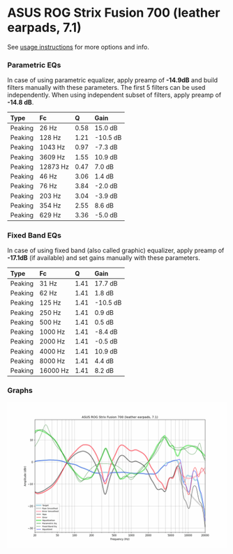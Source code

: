 # ASUS ROG Strix Fusion 700 (leather earpads, 7.1)
See [usage instructions](https://github.com/jaakkopasanen/AutoEq#usage) for more options and info.

### Parametric EQs
In case of using parametric equalizer, apply preamp of **-14.9dB** and build filters manually
with these parameters. The first 5 filters can be used independently.
When using independent subset of filters, apply preamp of **-14.8 dB**.

| Type    | Fc       |    Q | Gain     |
|:--------|:---------|:-----|:---------|
| Peaking | 26 Hz    | 0.58 | 15.0 dB  |
| Peaking | 128 Hz   | 1.21 | -10.5 dB |
| Peaking | 1043 Hz  | 0.97 | -7.3 dB  |
| Peaking | 3609 Hz  | 1.55 | 10.9 dB  |
| Peaking | 12873 Hz | 0.47 | 7.0 dB   |
| Peaking | 46 Hz    | 3.06 | 1.4 dB   |
| Peaking | 76 Hz    | 3.84 | -2.0 dB  |
| Peaking | 203 Hz   | 3.04 | -3.9 dB  |
| Peaking | 354 Hz   | 2.55 | 8.6 dB   |
| Peaking | 629 Hz   | 3.36 | -5.0 dB  |

### Fixed Band EQs
In case of using fixed band (also called graphic) equalizer, apply preamp of **-17.1dB**
(if available) and set gains manually with these parameters.

| Type    | Fc       |    Q | Gain     |
|:--------|:---------|:-----|:---------|
| Peaking | 31 Hz    | 1.41 | 17.7 dB  |
| Peaking | 62 Hz    | 1.41 | 1.8 dB   |
| Peaking | 125 Hz   | 1.41 | -10.5 dB |
| Peaking | 250 Hz   | 1.41 | 0.9 dB   |
| Peaking | 500 Hz   | 1.41 | 0.5 dB   |
| Peaking | 1000 Hz  | 1.41 | -8.4 dB  |
| Peaking | 2000 Hz  | 1.41 | -0.5 dB  |
| Peaking | 4000 Hz  | 1.41 | 10.9 dB  |
| Peaking | 8000 Hz  | 1.41 | 4.4 dB   |
| Peaking | 16000 Hz | 1.41 | 8.2 dB   |

### Graphs
![](./ASUS%20ROG%20Strix%20Fusion%20700%20(leather%20earpads,%207.1).png)
